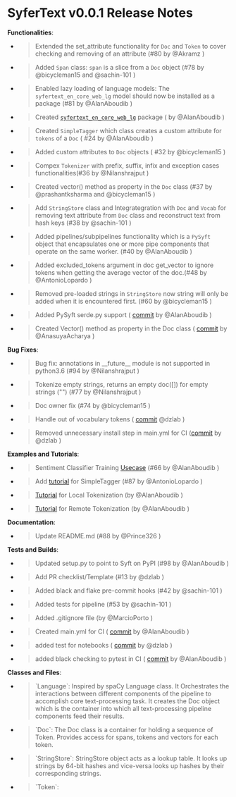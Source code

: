# SyferText v0.0.1 Release Notes
**Functionalities**:

  - > Extended the set\_attribute functionality for `Doc` and `Token` to cover checking and removing of an attribute (\#80 by @Akramz )

  - > Added `Span` class: `span` is a slice from a `Doc` object (\#78 by @bicycleman15 and @sachin-101 )

  - > Enabled lazy loading of language models: The `syfertext_en_core_web_lg` model should now be installed as a package (\#81 by @AlanAboudib )

  - > Created [<span class="underline">`syfertext_en_core_web_lg`</span>](https://github.com/Nilanshrajput/syfertext_en_core_web_lg) package ( by @AlanAboudib )

  - > Created `SimpleTagger` which class creates a custom attribute for `tokens` of a `Doc` ( \#24 by @AlanAboudib ) 

  - > Added custom attributes to `Doc` objects ( \#32 by @bicycleman15  )

  - > Compex `Tokenizer` with prefix, suffix, infix and exception cases functionalities(#36 by @Nilanshrajput )

  - > Created vector() method as property in the `Doc` class (\#37 by @prashantksharma and @bicycleman15  )

  - > Add `StringStore` class and Integrategration with `Doc` and `Vocab` for removing text attribute from `Doc` class and reconstruct text from hash keys (\#38 by @sachin-101 )

  - > Added pipelines/subpipelines functionality which is a `PySyft` object that encapsulates one or more pipe components that operate on the same worker. (\#40 by @AlanAboudib )

  - > Added excluded\_tokens argument in doc get\_vector to ignore tokens when getting the average vector of the doc.(\#48 by @AntonioLopardo )

  - > Removed pre-loaded strings in `StringStore` now string will only be added when it is encountered first. (\#60 by @bicycleman15 )

  - > Added PySyft serde.py support ( [<span class="underline">commit</span>](https://github.com/OpenMined/SyferText/commit/9228a291201f2e8061c4936df47dad8d73f65a86) by @AlanAboudib )

  - > Created Vector() method as property in the Doc class ( [<span class="underline">commit</span>](https://github.com/OpenMined/SyferText/commit/1ee5cb8b8ac83f364ce6c05d184ea911de9b81c3) by @AnasuyaAcharya )

**Bug Fixes**:

  - > Bug fix: annotations in \_\_future\_\_ module is not supported in python3.6 (\#94 by @Nilanshrajput )

  - > Tokenize empty strings, returns an empty doc(\[\]) for empty strings ("") (\#77 by @Nilanshrajput )

  - > Doc owner fix (\#74 by @bicycleman15 )

  - > Handle out of vocabulary tokens ( [<span class="underline">commit</span>](https://github.com/OpenMined/SyferText/commit/3c940c243483330685d64ae0555a052ead4395da) @dzlab )

  - > Removed unnecessary install step in main.yml for CI ([<span class="underline">commit</span>](https://github.com/OpenMined/SyferText/commit/5deed866a4239b7df0c3bb588439a4d44e62228e) by @dzlab )

**Examples and Tutorials**:

  - > Sentiment Classifier Training [<span class="underline">Usecase</span>](https://github.com/OpenMined/SyferText/blob/master/tutorials/usecases/UC01%20-%20Sentiment%20Classifier%20-%20Private%20Datasets%20-%20\(Secure%20Training\).ipynb) (\#66 by @AlanAboudib )

  - > Add [<span class="underline">tutorial</span>](https://github.com/OpenMined/SyferText/blob/master/tutorials/Part%202%20-%20\(Getting%20Started\)%20Using%20SimpleTagger.ipynb) for SimpleTagger (\#87 by @AntonioLopardo )

  - > [<span class="underline">Tutorial</span>](https://github.com/OpenMined/SyferText/blob/master/tutorials/Part%200%20-%20\(Getting%20Started\)%20Local%20Tokenization.ipynb) for Local Tokenization (by @AlanAboudib )

  - > [<span class="underline">Tutorial</span>](https://github.com/OpenMined/SyferText/blob/master/tutorials/Part%201%20-%20\(Getting%20Started\)%20Remote%20Tokenization.ipynb) for Remote Tokenization (by @AlanAboudib )

**Documentation**:

  - > Update README.md (\#88 by @Prince326 )

**Tests and Builds**:

  - > Updated setup.py to point to Syft on PyPI (\#98 by @AlanAboudib )

  - > Add PR checklist/Template (#13 by @dzlab )

  - > Added black and flake pre-commit hooks (\#42 by @sachin-101 )

  - > Added tests for pipeline (\#53 by @sachin-101 )

  - > Added .gitignore file (by @MarcioPorto  )

  - > Created main.yml for CI ( [<span class="underline">commit</span>](https://github.com/OpenMined/SyferText/commit/6f7cc9692cd99a3872d2d7ac59d7cf62ade7565c) by @AlanAboudib )

  - > added test for notebooks ( [<span class="underline">commit</span>](https://github.com/OpenMined/SyferText/commit/4a4f91d92a1378524e09c11116939403e20d8f78) by @dzlab )

  - > added black checking to pytest in CI ( [<span class="underline">commit</span>](https://github.com/OpenMined/SyferText/commit/a9b6f04e1ef1cf83472feaf6f9622ed35d966435) by @AlanAboudib )

**Classes and Files**:

  - > \`Language\`: Inspired by spaCy Language class. It Orchestrates the interactions between different components of the pipeline to accomplish core text-processing task. It creates the Doc object which is the container into which all text-processing pipeline components feed their results.

  - > \`Doc\`: The Doc class is a container for holding a sequence of Token. Provides access for spans, tokens and vectors for each token.

  - > \`StringStore\`: StringStore object acts as a lookup table. It looks up strings by 64-bit hashes and vice-versa looks up hashes by their corresponding strings.

  - > \`Token\`:
